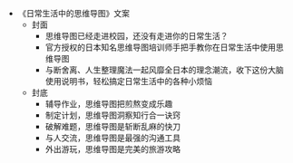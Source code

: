 - 《日常生活中的思维导图》文案
    - 封面
        - 思维导图已经走进校园，还没有走进你的日常生活？
        - 官方授权的日本知名思维导图培训师手把手教你在日常生活中使用思维导图
        - 与断舍离、人生整理魔法一起风靡全日本的理念潮流，收下这份大脑使用说明书，轻松搞定日常生活中的各种小烦恼
    - 封底
        - 辅导作业，思维导图把煎熬变成乐趣
        - 制定计划，思维导图洞察知行合一诀窍
        - 破解难题，思维导图是斩断乱麻的快刀
        - 与人交流，思维导图是最强的沟通工具
        - 外出游玩，思维导图是完美的旅游攻略
